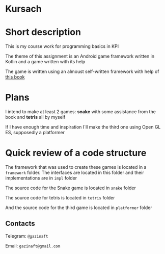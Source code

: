 # Kursach
<h1> Short description</h1>

This is my course work for programming basics in KPI

The theme of this assignment is an Android game framework written in Kotlin and a game written with its help

The game is written using an almoust self-written framework with help of
<a href = "https://www.google.com/search?client=firefox-b-d&q=mario+zechner+beginning+android+games">this book<a/>

<h1>Plans</h1>

I intend to make at least 2 games: <b>snake</b> with some assistance from the book and <b>tetris</b> all by myself

If I have enough time and inspiration I`ll make the third one using Open GL ES, supposedly a platformer 

<h1>Quick review of a code structure</h1>

The framework that was used to create these games is located in a `framework` folder.
The interfaces are located in this folder and their implementations are in `impl` folder

The source code for the Snake game is located in `snake` folder

The source code for tetris is located in `tetris` folder

And the source code for the third game is located in `platformer` folder

<h2>Contacts</h2>

Telegram: `@gazinaft`

Email: `gazinaft@gmail.com`

